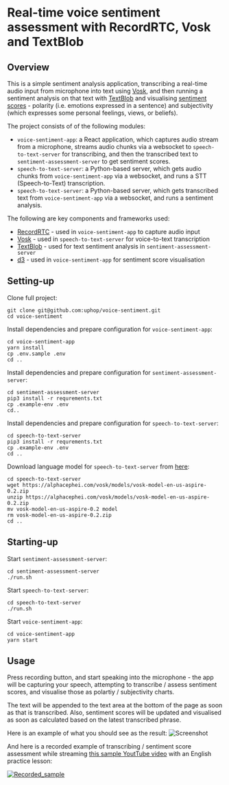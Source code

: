 # Real-time voice sentiment assessment with RecordRTC, Vosk and TextBlob

## Overview

This is a simple sentiment analysis application, transcribing a real-time audio input from microphone into text using [Vosk](https://alphacephei.com/vosk/), and then running a sentiment analysis on that text with [TextBlob](https://textblob.readthedocs.io/en/dev/) and visualising [sentiment scores](https://www.quora.com/What-is-polarity-and-subjectivity-in-sentiment-analysis) - polarity (i.e. emotions expressed in a sentence) and subjectivity (which expresses some personal feelings, views, or beliefs).

The project consists of of the following modules:
* `voice-sentiment-app`: a React application, which captures audio stream from a microphone, streams audio chunks via a websocket to `speech-to-text-server` for transcribing, and then the transcribed text to `sentiment-assessment-server` to get sentiment scores.
* `speech-to-text-server`: a Python-based server, which gets audio chunks from `voice-sentiment-app` via a websocket, and runs a STT (Speech-to-Text) transcription.
* `speech-to-text-server`: a Python-based server, which gets transcribed text from `voice-sentiment-app` via a websocket, and runs a sentiment analysis.

The following are key components and frameworks used:
* [RecordRTC](https://recordrtc.org/) - used in `voice-sentiment-app` to capture audio input
* [Vosk](https://alphacephei.com/vosk/) - used in `speech-to-text-server` for voice-to-text transcription
* [TextBlob](https://textblob.readthedocs.io/en/dev/) - used for text sentiment analysis in `sentiment-assessment-server`
* [d3](https://d3js.org/) - used in `voice-sentiment-app` for sentiment score visualisation

## Setting-up
Clone full project:
```
git clone git@github.com:uphop/voice-sentiment.git
cd voice-sentiment
```

Install dependencies and prepare configuration for `voice-sentiment-app`:
```
cd voice-sentiment-app
yarn install
cp .env.sample .env
cd ..
```

Install dependencies and prepare configuration for `sentiment-assessment-server`:
```
cd sentiment-assessment-server
pip3 install -r requrements.txt
cp .example-env .env
cd..
```

Install dependencies and prepare configuration for `speech-to-text-server`:
```
cd speech-to-text-server
pip3 install -r requrements.txt
cp .example-env .env
cd ..
```

Download language model for `speech-to-text-server` from [here](https://alphacephei.com/vosk/models):
```
cd speech-to-text-server
wget https://alphacephei.com/vosk/models/vosk-model-en-us-aspire-0.2.zip
unzip https://alphacephei.com/vosk/models/vosk-model-en-us-aspire-0.2.zip
mv vosk-model-en-us-aspire-0.2 model
rm vosk-model-en-us-aspire-0.2.zip
cd ..
```

## Starting-up

Start `sentiment-assessment-server`:
```
cd sentiment-assessment-server
./run.sh
```

Start `speech-to-text-server`:
```
cd speech-to-text-server
./run.sh
```

Start `voice-sentiment-app`:
```
cd voice-sentiment-app
yarn start
```

## Usage

Press recording button, and start speaking into the microphone - the app will be capturing your speech, attempting to transcribe / assess sentiment scores, and visualise those as polartiy / subjectivity charts.

The text will be appended to the text area at the bottom of the page as soon as that is transcribed. Also, sentiment scores will be updated and visualised as soon as calculated based on the latest transcribed phrase.

Here is an example of what you should see as the result:
![Screenshot](https://user-images.githubusercontent.com/74451637/102792387-1c6b5280-43b1-11eb-8dab-590c59007117.png)

And here is a recorded example of transcribing / sentiment score assessment while streaming [this sample YoutTube video](https://youtu.be/FfhZFRvmaVY) with an English practice lesson:

[![Recorded_sample](http://img.youtube.com/vi/4XegsEG1NUU/0.jpg)](http://www.youtube.com/watch?v=4XegsEG1NUU "Voice Sentiment example")



